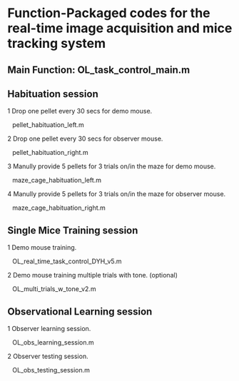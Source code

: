 # Function-Packaged codes for the real-time image acquisition and mice tracking system
## Main Function: OL_task_control_main.m
## Habituation session
1 Drop one pellet every 30 secs for demo mouse.

  &ensp; pellet_habituation_left.m

2 Drop one pellet every 30 secs for observer mouse.

  &ensp; pellet_habituation_right.m

3 Manully provide 5 pellets for 3 trials on/in the maze for demo mouse.

  &ensp; maze_cage_habituation_left.m

4 Manully provide 5 pellets for 3 trials on/in the maze for observer mouse.

  &ensp; maze_cage_habituation_right.m
  
## Single Mice Training session
1 Demo mouse training.

  &ensp; OL_real_time_task_control_DYH_v5.m
  
2 Demo mouse training multiple trials with tone. (optional)

  &ensp; OL_multi_trials_w_tone_v2.m  

## Observational Learning session
1 Observer learning session.

  &ensp; OL_obs_learning_session.m

2 Observer testing session.

  &ensp; OL_obs_testing_session.m

